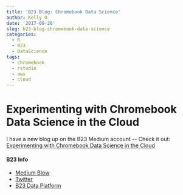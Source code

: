 ```yaml
---
title: 'B23 Blog: Chromebook Data Science'
author: Kelly O
date: '2017-09-26'
slug: b23-blog-chromebook-data-science
categories:
  - R
  - B23
  - DataScience
tags:
  - chromebook
  - rstudio
  - aws
  - cloud
---
```


# Experimenting with Chromebook Data Science in the Cloud

I have a new blog up on the B23 Medium account -- Check it out: [Experimenting with Chromebook Data Science in the Cloud](https://medium.com/@b23llc/experimenting-with-chromebook-data-science-in-the-cloud-2bd84a68b934)

#### B23 Info

- [Medium Blow](https://medium.com/@b23llc)
- [Twitter](https://twitter.com/b23llc)
- [B23 Data Platform](https://platform.b23.io/)